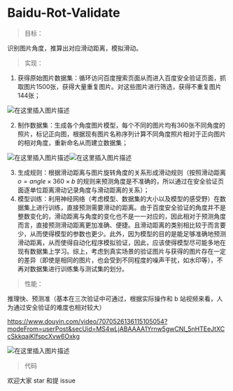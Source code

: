 # Baidu-Rot-Validate


>目标：

识别图片角度，推算出对应滑动距离，模拟滑动。

>实现：

 1. 获得原始图片数据集：循环访问百度搜索页面从而进入百度安全验证页面，抓取图片1500张，获得大量重复图片。对这些图片进行筛选，获得不重复图片144张；

![在这里插入图片描述](https://img-blog.csdnimg.cn/5124b0ad94494ba8b54c8dca0b7e6c16.png?x-oss-process=image/watermark,type_d3F5LXplbmhlaQ,shadow_50,text_Q1NETiBAVGFuZzU2MTg=,size_20,color_FFFFFF,t_70,g_se,x_16#pic_center)

2. 制作数据集：生成各个角度图片模型，每个不同的图片均有360张不同角度的照片，标记正向图，根据现有图片名称序列计算不同角度照片相对于正向图片的相对角度，重新命名从而建立数据集；

![在这里插入图片描述](https://img-blog.csdnimg.cn/17cf39e2bd114730b196357bff83c45d.png?x-oss-process=image/watermark,type_d3F5LXplbmhlaQ,shadow_50,text_Q1NETiBAVGFuZzU2MTg=,size_20,color_FFFFFF,t_70,g_se,x_16#pic_center)![在这里插入图片描述](https://img-blog.csdnimg.cn/1eba81026b4749368832d211bf0f2d37.png?x-oss-process=image/watermark,type_d3F5LXplbmhlaQ,shadow_50,text_Q1NETiBAVGFuZzU2MTg=,size_20,color_FFFFFF,t_70,g_se,x_16#pic_center)

3. 生成规则：根据滑动距离与图片旋转角度的关系形成滑动规则（按照滑动距离 $o=angle \times 360 \times b$ 的规则来预测角度是不准确的，所以通过在安全验证页面逐单位距离滑动记录角度与滑动距离的关系）；
4. 模型训练：利用神经网络（考虑模型、数据集的大小以及模型的感受野）在数据集上进行训练，直接预测需要滑动的距离。由于百度安全验证的角度并不是整数变化的，滑动距离与角度的变化也不是一一对应的，因此相对于预测角度而言，直接预测滑动距离更加准确、便捷。且滑动距离的类别相比较于而言要少，从而使得模型的参数也更少。此外，因为模型的目的是能足够准确地预测滑动距离，从而使得自动化程序模拟验证，因此，应该使得模型尽可能多地在现有数据集上学习。综上，考虑到真实场景的验证图片与获得的图片存在一定的差异（即使是相同的图片，也会受到不同程度的噪声干扰，如水印等），不再对数据集进行训练集与测试集的划分。

>性能：

推理快、预测准（基本在三次验证中可通过，根据实际操作和 b 站视频来看，人为通过安全验证的难度也相对较大）

https://www.douyin.com/video/7070526136115105054?modeFrom=userPost&secUid=MS4wLjABAAAA1Yrnw5gwCNI_5nHTEeJtXCcSkkqajKIfspcXvw6Oxkg

![在这里插入图片描述](https://img-blog.csdnimg.cn/779ebda837494884b8f43d5ec8cb9458.png?x-oss-process=image/watermark,type_d3F5LXplbmhlaQ,shadow_50,text_Q1NETiBAVGFuZzU2MTg=,size_20,color_FFFFFF,t_70,g_se,x_16#pic_center)

> 代码

欢迎大家 star 和提 issue
